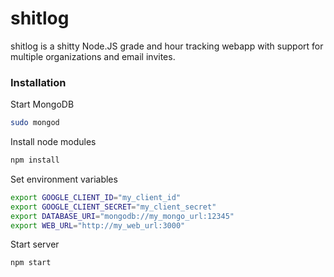 # shitlog

shitlog is a shitty Node.JS grade and hour tracking webapp with support for multiple organizations and email invites.

### Installation

Start MongoDB
```sh
sudo mongod
```

Install node modules
```sh
npm install
```

Set environment variables
```sh
export GOOGLE_CLIENT_ID="my_client_id"
export GOOGLE_CLIENT_SECRET="my_client_secret"
export DATABASE_URI="mongodb://my_mongo_url:12345"
export WEB_URL="http://my_web_url:3000"
```

Start server
```sh
npm start
```
